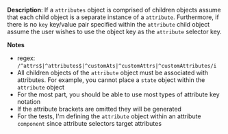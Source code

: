 __Description__: If a `attributes` object is comprised of children objects assume that each child object is a separate instance of a `attribute`. Furthermore, if there is no `key` key/value pair specified within the `attribute` child object assume the user wishes to use the object key as the `attribute` selector key.


__Notes__

+ regex: `/^attrs$|^attributes$|^customAts|^customAttrs|^customAttributes/i`
+ All children objects of the `attribute` object must be associated with attributes. For example, you cannot place a `state` object within the `attribute` object
+ For the most part, you should be able to use most types of attribute key notation
+ If the attribute brackets are omitted they will be generated
+ For the tests, I'm defining  the `attribute` object within an attribute `component` since attribute selectors target attributes
